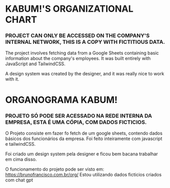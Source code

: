 # KABUM!'S ORGANIZATIONAL CHART

### PROJECT CAN ONLY BE ACCESSED ON THE COMPANY'S INTERNAL NETWORK, THIS IS A COPY WITH FICTITIOUS DATA.

The project involves fetching data from a Google Sheets containing basic information about the company's employees. 
It was built entirely with JavaScript and TailwindCSS. 

A design system was created by the designer, and it was really nice to work with it.



# ORGANOGRAMA KABUM!

### PROJETO SÓ PODE SER ACESSADO NA REDE INTERNA DA EMPRESA, ESTA É UMA CÓPIA, COM DADOS FICTICIOS.


O Projeto consiste em fazer fo fetch de um google sheets, contendo dados básicos dos funcionários da empresa.
Foi feito inteiramente com javascript e tailwindCSS.

Foi criado um design system pela designer e ficou bem bacana trabalhar em cima disso.

O funcionamento do projeto pode ser visto em: https://brunofrancisco.com.br/org/
Estou utilizando dados ficticios criados com chat gpt
